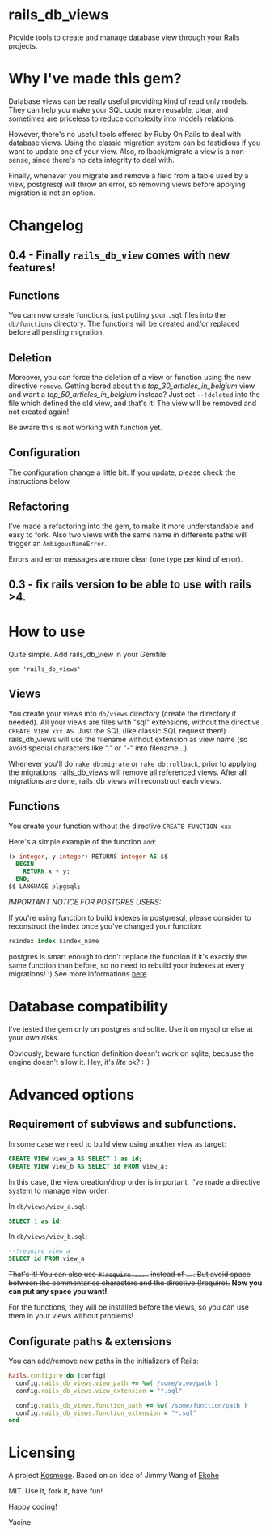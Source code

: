 # rails_db_views

Provide tools to create and manage database view through your Rails projects.

# Why I've made this gem?

Database views can be really useful providing kind of read only models.
They can help you make your SQL code more reusable, clear, and sometimes are priceless to reduce complexity into models relations.

However, there's no useful tools offered by Ruby On Rails to deal with database views.
Using the classic migration system can be fastidious if you want to update one of your view.
Also, rollback/migrate a view is a non-sense, since there's no data integrity to deal with.

Finally, whenever you migrate and remove a field from a table used by a view, postgresql will throw an error, so removing views before applying migration is not an option.

# Changelog

## 0.4 - Finally `rails_db_view` comes with new features!

## Functions

You can now create functions, just putting your `.sql` files into
the `db/functions` directory.
The functions will be created and/or replaced before all pending migration.

## Deletion

Moreover, you can force the deletion of a view or function using the new directive `remove`.
Getting bored about this *top_30_articles_in_belgium* view and want a *top_50_articles_in_belgium* instead?
Just set `--!deleted` into the file which defined the old view, and that's it!
The view will be removed and not created again!

Be aware this is not working with function yet.

## Configuration

The configuration change a little bit. If you update, please check the instructions below.

## Refactoring

I've made a refactoring into the gem, to make it more understandable and easy to fork. Also two views with the same name in differents paths will trigger an `AmbigousNameError`.

Errors and error messages are more clear (one type per kind of error).

## 0.3 - fix rails version to be able to use with rails >4.


# How to use

Quite simple. Add rails_db_view in your Gemfile:

```Gemfile
gem 'rails_db_views'
```

## Views
You create your views into `db/views` directory (create the directory if needed).
All your views are files with "sql" extensions, without the directive `CREATE VIEW xxx AS`.
Just the SQL (like classic SQL request then!)
rails_db_views will use the filename without extension as view name (so avoid special characters like "." or "-" into filename...).

Whenever you'll do `rake db:migrate` or `rake db:rollback`, prior to applying the migrations, rails_db_views will remove all referenced views. After all migrations are done, rails_db_views will reconstruct each views.

## Functions

You create your function without the directive `CREATE FUNCTION xxx`

Here's a simple example of the function `add`:
```SQL
(x integer, y integer) RETURNS integer AS $$
  BEGIN
    RETURN x + y;
  END;
$$ LANGUAGE plpgsql;
```

_*IMPORTANT NOTICE FOR POSTGRES USERS:*_

If you're using function to build indexes in postgresql, please consider to reconstruct the index once you've changed your function:
```SQL
reindex index $index_name
```
postgres is smart enough to don't replace the function if it's exactly the same function than before, so no need to rebuild your indexes at every migrations! :)
See more informations [here](http://stackoverflow.com/questions/17601719/replace-function-used-in-index)

# Database compatibility

I've tested the gem only on postgres and sqlite. Use it on mysql or else at your *own risks*.

Obviously, beware function definition doesn't work on sqlite, because the engine doesn't allow it. Hey, it's *lite* ok? :-)

# Advanced options

## Requirement of subviews and subfunctions.

In some case we need to build view using another view as target:

```SQL
CREATE VIEW view_a AS SELECT 1 as id;
CREATE VIEW view_b AS SELECT id FROM view_a;
```

In this case, the view creation/drop order is important. I've made a directive system to manage view order:

In `db/views/view_a.sql`:

```SQL
SELECT 1 as id;
```

In `db/views/view_b.sql`:

```SQL
--!require view_a
SELECT id FROM view_a
```

~~That's it! You can also use `#!require ... ` instead of `--`. But avoid space between the commentaries characters and the directive (!require).~~ **Now you can put any space you want!**

For the functions, they will be installed before the views, so you can use them in your views without problems!

## Configurate paths & extensions

You can add/remove new paths in the initializers of Rails:

```ruby
Rails.configure do |config|
  config.rails_db_views.view_path += %w( /some/view/path )
  config.rails_db_views.view_extension = "*.sql"

  config.rails_db_views.function_path += %w( /some/function/path )
  config.rails_db_views.function_extension = "*.sql"
end
```

# Licensing

A project [Kosmogo](http://www.kosmogo.com).
Based on an idea of Jimmy Wang of [Ekohe](http://www.ekohe.com)

MIT. Use it, fork it, have fun!

Happy coding!

Yacine.